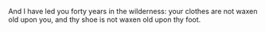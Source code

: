 And I have led you forty years in the wilderness: your clothes are not waxen old upon you, and thy shoe is not waxen old upon thy foot.
